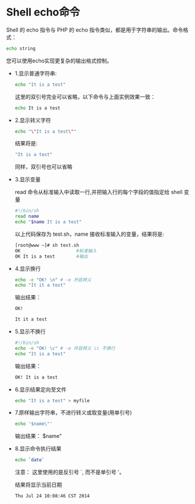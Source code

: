 # Shell echo命令

Shell 的 echo 指令与 PHP 的 echo 指令类似，都是用于字符串的输出。命令格式：
```bash
echo string
```
您可以使用echo实现更复杂的输出格式控制。

* 1.显示普通字符串:
    ```bash
    echo "It is a test"
    ```
    这里的双引号完全可以省略，以下命令与上面实例效果一致：
    ```bash
    echo It is a test
    ```

* 2.显示转义字符
    ```bash
    echo "\"It is a test\""
    ```
    结果将是:
    ```bash
    "It is a test"
    ```
    同样，双引号也可以省略

* 3.显示变量
    
    read 命令从标准输入中读取一行,并把输入行的每个字段的值指定给 shell 变量
    ```bash
    #!/bin/sh
    read name 
    echo "$name It is a test"
    ```
    以上代码保存为 test.sh，name 接收标准输入的变量，结果将是:
    ```bash
    [root@www ~]# sh test.sh
    OK                     #标准输入
    OK It is a test        #输出
    ```

* 4.显示换行
    ```bash
    echo -e "OK! \n" # -e 开启转义
    echo "It it a test"
    ```
    输出结果：
    ```bash
    OK!

    It it a test
    ```

* 5.显示不换行
    ```bash
    #!/bin/sh
    echo -e "OK! \c" # -e 开启转义 \c 不换行
    echo "It is a test"
    ```
    输出结果：
    ```bash
    OK! It is a test
    ```

* 6.显示结果定向至文件
    ```bash
    echo "It is a test" > myfile
    ```

* 7.原样输出字符串，不进行转义或取变量(用单引号)
    ```bash
    echo '$name\"'
    ```
    输出结果：
    $name\"

* 8.显示命令执行结果
    ```bash
    echo `date`
    ```
    注意： 这里使用的是反引号 `, 而不是单引号 '。

    结果将显示当前日期 
    ```bash
    Thu Jul 24 10:08:46 CST 2014
    ```
